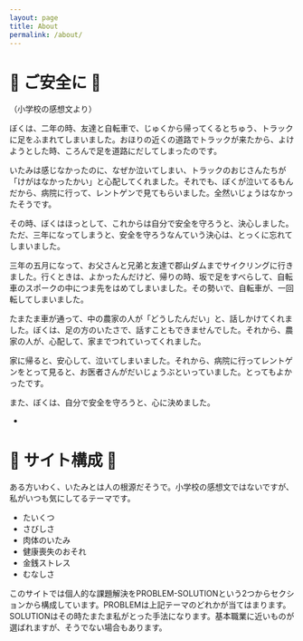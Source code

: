 ```yaml
---
layout: page
title: About
permalink: /about/
---
```


# :construction: ご安全に :construction:

（小学校の感想文より）

ぼくは、二年の時、友達と自転車で、じゅくから帰ってくるとちゅう、トラックに足をふまれてしまいました。おほりの近くの道路でトラックが来たから、よけようとした時、ころんで足を道路にだしてしまったのです。

いたみは感じなかったのに、なぜか泣いてしまい、トラックのおじさんたちが「けがはなかったかい」と心配してくれました。それでも、ぼくが泣いてるもんだから、病院に行って、レントゲンで見てもらいました。全然いじょうはなかったそうです。

その時、ぼくはほっとして、これからは自分で安全を守ろうと、決心しました。ただ、三年になってしまうと、安全を守ろうなんていう決心は、とっくに忘れてしまいました。

三年の五月になって、お父さんと兄弟と友達で郡山ダムまでサイクリングに行きました。行くときは、よかったんだけど、帰りの時、坂で足をすべらして、自転車のスポークの中につま先をはめてしまいました。その勢いで、自転車が、一回転してしまいました。

たまたま車が通って、中の農家の人が「どうしたんだい」と、話しかけてくれました。ぼくは、足の方のいたさで、話すこともできませんでした。それから、農家の人が、心配して、家までつれていってくれました。

家に帰ると、安心して、泣いてしまいました。それから、病院に行ってレントゲンをとって見ると、お医者さんがだいじょうぶといっていました。とってもよかったです。

また、ぼくは、自分で安全を守ろうと、心に決めました。

-

# :office: サイト構成 :office:

ある方いわく、いたみとは人の根源だそうで。小学校の感想文ではないですが、私がいつも気にしてるテーマです。

- たいくつ
- さびしさ
- 肉体のいたみ
- 健康喪失のおそれ
- 金銭ストレス
- むなしさ

このサイトでは個人的な課題解決をPROBLEM-SOLUTIONという2つからセクションから構成しています。PROBLEMは上記テーマのどれかが当てはまります。SOLUTIONはその時たまたま私がとった手法になります。基本職業に近いものが選ばれますが、そうでない場合もあります。
